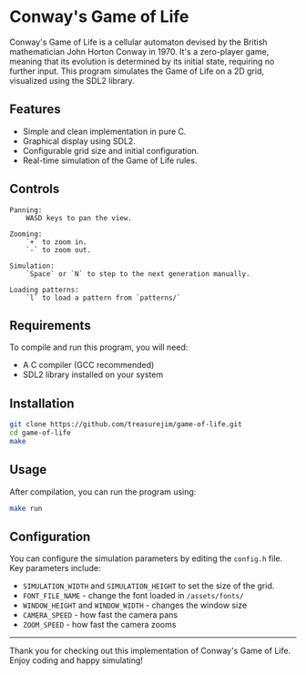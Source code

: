 # Conway's Game of Life

Conway's Game of Life is a cellular automaton devised by the British mathematician John Horton Conway in 1970. It's a zero-player game, meaning that its evolution is determined by its initial state, requiring no further input. This program simulates the Game of Life on a 2D grid, visualized using the SDL2 library.

## Features

- Simple and clean implementation in pure C.
- Graphical display using SDL2.
- Configurable grid size and initial configuration.
- Real-time simulation of the Game of Life rules.

## Controls

    Panning:
        WASD keys to pan the view.

    Zooming:
        `+` to zoom in.
        `-` to zoom out.

    Simulation:
        `Space` or `N` to step to the next generation manually.

    Loading patterns:
        `l` to load a pattern from `patterns/`

## Requirements

To compile and run this program, you will need:

- A C compiler (GCC recommended)
- SDL2 library installed on your system

## Installation

```sh
git clone https://github.com/treasurejim/game-of-life.git
cd game-of-life
make
```

## Usage

After compilation, you can run the program using:

```sh
make run
```

## Configuration

You can configure the simulation parameters by editing the `config.h` file. Key parameters include:

- `SIMULATION_WIDTH` and `SIMULATION_HEIGHT` to set the size of the grid.
- `FONT_FILE_NAME` - change the font loaded in `/assets/fonts/`
- `WINDOW_HEIGHT` and `WINDOW_WIDTH` - changes the window size
- `CAMERA_SPEED` - how fast the camera pans
- `ZOOM_SPEED` - how fast the camera zooms

---

Thank you for checking out this implementation of Conway's Game of Life. Enjoy coding and happy simulating!
